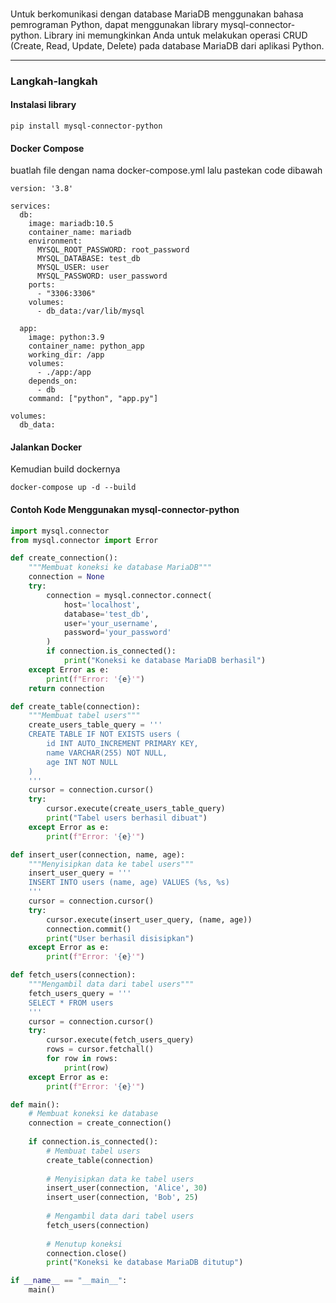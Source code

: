 ###
Untuk berkomunikasi dengan database MariaDB menggunakan bahasa pemrograman Python, dapat menggunakan library mysql-connector-python. Library ini memungkinkan Anda untuk melakukan operasi CRUD (Create, Read, Update, Delete) pada database MariaDB dari aplikasi Python.

___

### Langkah-langkah
#### Instalasi library

```
pip install mysql-connector-python
```

#### Docker Compose
buatlah file dengan nama docker-compose.yml lalu pastekan code dibawah
```
version: '3.8'

services:
  db:
    image: mariadb:10.5
    container_name: mariadb
    environment:
      MYSQL_ROOT_PASSWORD: root_password
      MYSQL_DATABASE: test_db
      MYSQL_USER: user
      MYSQL_PASSWORD: user_password
    ports:
      - "3306:3306"
    volumes:
      - db_data:/var/lib/mysql

  app:
    image: python:3.9
    container_name: python_app
    working_dir: /app
    volumes:
      - ./app:/app
    depends_on:
      - db
    command: ["python", "app.py"]

volumes:
  db_data:

```

#### Jalankan Docker
Kemudian build dockernya
```
docker-compose up -d --build
```

#### Contoh Kode Menggunakan mysql-connector-python
```py
import mysql.connector
from mysql.connector import Error

def create_connection():
    """Membuat koneksi ke database MariaDB"""
    connection = None
    try:
        connection = mysql.connector.connect(
            host='localhost',
            database='test_db',
            user='your_username',
            password='your_password'
        )
        if connection.is_connected():
            print("Koneksi ke database MariaDB berhasil")
    except Error as e:
        print(f"Error: '{e}'")
    return connection

def create_table(connection):
    """Membuat tabel users"""
    create_users_table_query = '''
    CREATE TABLE IF NOT EXISTS users (
        id INT AUTO_INCREMENT PRIMARY KEY,
        name VARCHAR(255) NOT NULL,
        age INT NOT NULL
    )
    '''
    cursor = connection.cursor()
    try:
        cursor.execute(create_users_table_query)
        print("Tabel users berhasil dibuat")
    except Error as e:
        print(f"Error: '{e}'")

def insert_user(connection, name, age):
    """Menyisipkan data ke tabel users"""
    insert_user_query = '''
    INSERT INTO users (name, age) VALUES (%s, %s)
    '''
    cursor = connection.cursor()
    try:
        cursor.execute(insert_user_query, (name, age))
        connection.commit()
        print("User berhasil disisipkan")
    except Error as e:
        print(f"Error: '{e}'")

def fetch_users(connection):
    """Mengambil data dari tabel users"""
    fetch_users_query = '''
    SELECT * FROM users
    '''
    cursor = connection.cursor()
    try:
        cursor.execute(fetch_users_query)
        rows = cursor.fetchall()
        for row in rows:
            print(row)
    except Error as e:
        print(f"Error: '{e}'")

def main():
    # Membuat koneksi ke database
    connection = create_connection()
    
    if connection.is_connected():
        # Membuat tabel users
        create_table(connection)
        
        # Menyisipkan data ke tabel users
        insert_user(connection, 'Alice', 30)
        insert_user(connection, 'Bob', 25)
        
        # Mengambil data dari tabel users
        fetch_users(connection)
        
        # Menutup koneksi
        connection.close()
        print("Koneksi ke database MariaDB ditutup")

if __name__ == "__main__":
    main()

```

